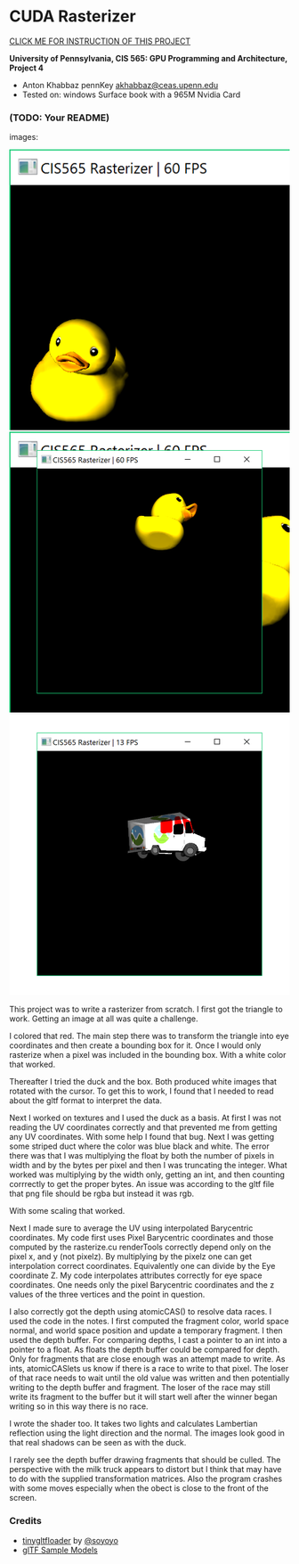 CUDA Rasterizer
===============

[CLICK ME FOR INSTRUCTION OF THIS PROJECT](./INSTRUCTION.md)

**University of Pennsylvania, CIS 565: GPU Programming and Architecture, Project 4**

* Anton Khabbaz pennKey akhabbaz@ceas.upenn.edu
* Tested on: windows Surface book with a 965M Nvidia Card

### (TODO: Your README)

images:

![](renders/duck_diffuseRendered.png)
![](renders/duck_2.png)
![](renders/milkTruck.png)

This project was to write a rasterizer from scratch. I first got the triangle to work. Getting an image at all was quite a challenge.

I colored that red.  The main step there was to transform the triangle into eye coordinates and then create a bounding box for it.  Once I would only rasterize when a pixel was included in the bounding box.  With a white color that worked.

Thereafter I tried the duck and the box.  Both produced white images that rotated with the cursor.  To get this to work, I found that I needed to read about the gltf format to interpret the data.

Next I worked on textures and I used the duck as a basis.  At first I was not reading the UV coordinates correctly and that prevented me from getting any UV coordinates.  With some help I found that bug.  Next I was getting some striped duct where the color was blue black and white.  The error there was that I was multiplying the float by both the number of pixels in width and by the bytes per pixel and then I was truncating the integer.  What worked was multiplying by the width only, getting an int, and then counting corrrectly to get the proper bytes.  An issue was according to the gltf file that png file should be rgba but instead it was rgb.

With some scaling that worked.

Next I made sure to average the UV using interpolated Barycentric coordinates.  My code first uses Pixel Barycentric coordinates and those computed by the rasterize.cu renderTools correctly depend only on the pixel x, and y (not pixelz).  By multiplying by the pixelz one can get interpolation correct coordinates. Equivalently one can divide by the Eye coordinate Z. My code interpolates attributes correctly for eye space coordinates.  One needs only the pixel Barycentric coordinates and the z values of the three vertices and the point in question.

I also correctly got the depth using atomicCAS() to resolve data races.  I used the code in the notes.  I first computed the fragment color, world space normal, and world space position and update a temporary fragment.  I then used the depth buffer. For comparing depths, I cast a pointer to an int into a pointer to a float. As floats the depth buffer could be compared for depth. Only for fragments that are close enough was an attempt made to write.  As ints, atomicCASlets us know if there is a race to write to that pixel.  The loser of that race needs to wait until the old value was written and then potentially writing to the depth buffer and fragment. The loser of the race may still write its fragment to the buffer but it will start well after the winner began writing so in this way there is no race.

I wrote the shader too.  It takes two lights and calculates Lambertian reflection using the light direction and the normal.  The images look good in that real shadows can be seen as with the duck. 

I rarely see the depth buffer drawing fragments that should be culled. The perspective with the milk truck appears to distort but I think that may have to do with the supplied transformation matrices.  Also the program crashes with some moves especially when the obect is close to the front of the screen.
 

### Credits

* [tinygltfloader](https://github.com/syoyo/tinygltfloader) by [@soyoyo](https://github.com/syoyo)
* [glTF Sample Models](https://github.com/KhronosGroup/glTF/blob/master/sampleModels/README.md)
